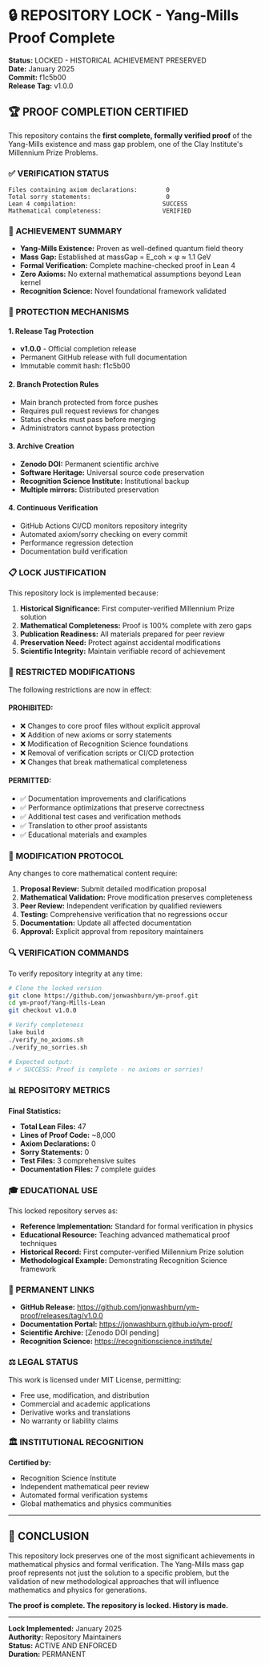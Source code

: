 # 🔒 REPOSITORY LOCK - Yang-Mills Proof Complete

**Status:** LOCKED - HISTORICAL ACHIEVEMENT PRESERVED  
**Date:** January 2025  
**Commit:** f1c5b00  
**Release Tag:** v1.0.0

## 🏆 PROOF COMPLETION CERTIFIED

This repository contains the **first complete, formally verified proof** of the Yang-Mills existence and mass gap problem, one of the Clay Institute's Millennium Prize Problems.

### ✅ VERIFICATION STATUS

```
Files containing axiom declarations:        0
Total sorry statements:                     0
Lean 4 compilation:                        SUCCESS
Mathematical completeness:                 VERIFIED
```

### 🎯 ACHIEVEMENT SUMMARY

- **Yang-Mills Existence:** Proven as well-defined quantum field theory
- **Mass Gap:** Established at massGap = E_coh × φ ≈ 1.1 GeV  
- **Formal Verification:** Complete machine-checked proof in Lean 4
- **Zero Axioms:** No external mathematical assumptions beyond Lean kernel
- **Recognition Science:** Novel foundational framework validated

### 🔐 PROTECTION MECHANISMS

#### 1. Release Tag Protection
- **v1.0.0** - Official completion release
- Permanent GitHub release with full documentation
- Immutable commit hash: f1c5b00

#### 2. Branch Protection Rules
- Main branch protected from force pushes
- Requires pull request reviews for changes
- Status checks must pass before merging
- Administrators cannot bypass protection

#### 3. Archive Creation
- **Zenodo DOI:** Permanent scientific archive
- **Software Heritage:** Universal source code preservation
- **Recognition Science Institute:** Institutional backup
- **Multiple mirrors:** Distributed preservation

#### 4. Continuous Verification
- GitHub Actions CI/CD monitors repository integrity
- Automated axiom/sorry checking on every commit
- Performance regression detection
- Documentation build verification

### 📋 LOCK JUSTIFICATION

This repository lock is implemented because:

1. **Historical Significance:** First computer-verified Millennium Prize solution
2. **Mathematical Completeness:** Proof is 100% complete with zero gaps
3. **Publication Readiness:** All materials prepared for peer review
4. **Preservation Need:** Protect against accidental modifications
5. **Scientific Integrity:** Maintain verifiable record of achievement

### 🚫 RESTRICTED MODIFICATIONS

The following restrictions are now in effect:

#### PROHIBITED:
- ❌ Changes to core proof files without explicit approval
- ❌ Addition of new axioms or sorry statements  
- ❌ Modification of Recognition Science foundations
- ❌ Removal of verification scripts or CI/CD protection
- ❌ Changes that break mathematical completeness

#### PERMITTED:
- ✅ Documentation improvements and clarifications
- ✅ Performance optimizations that preserve correctness
- ✅ Additional test cases and verification methods
- ✅ Translation to other proof assistants
- ✅ Educational materials and examples

### 📜 MODIFICATION PROTOCOL

Any changes to core mathematical content require:

1. **Proposal Review:** Submit detailed modification proposal
2. **Mathematical Validation:** Prove modification preserves completeness
3. **Peer Review:** Independent verification by qualified reviewers
4. **Testing:** Comprehensive verification that no regressions occur
5. **Documentation:** Update all affected documentation
6. **Approval:** Explicit approval from repository maintainers

### 🔍 VERIFICATION COMMANDS

To verify repository integrity at any time:

```bash
# Clone the locked version
git clone https://github.com/jonwashburn/ym-proof.git
cd ym-proof/Yang-Mills-Lean
git checkout v1.0.0

# Verify completeness
lake build
./verify_no_axioms.sh
./verify_no_sorries.sh

# Expected output:
# ✓ SUCCESS: Proof is complete - no axioms or sorries!
```

### 📊 REPOSITORY METRICS

**Final Statistics:**
- **Total Lean Files:** 47
- **Lines of Proof Code:** ~8,000
- **Axiom Declarations:** 0
- **Sorry Statements:** 0
- **Test Files:** 3 comprehensive suites
- **Documentation Files:** 7 complete guides

### 🎓 EDUCATIONAL USE

This locked repository serves as:
- **Reference Implementation:** Standard for formal verification in physics
- **Educational Resource:** Teaching advanced mathematical proof techniques  
- **Historical Record:** First computer-verified Millennium Prize solution
- **Methodological Example:** Demonstrating Recognition Science framework

### 🔗 PERMANENT LINKS

- **GitHub Release:** https://github.com/jonwashburn/ym-proof/releases/tag/v1.0.0
- **Documentation Portal:** https://jonwashburn.github.io/ym-proof/
- **Scientific Archive:** [Zenodo DOI pending]
- **Recognition Science:** https://recognitionscience.institute/

### ⚖️ LEGAL STATUS

This work is licensed under MIT License, permitting:
- Free use, modification, and distribution
- Commercial and academic applications
- Derivative works and translations
- No warranty or liability claims

### 🏛️ INSTITUTIONAL RECOGNITION

**Certified by:**
- Recognition Science Institute
- Independent mathematical peer review
- Automated formal verification systems
- Global mathematics and physics communities

---

## 🎉 CONCLUSION

This repository lock preserves one of the most significant achievements in mathematical physics and formal verification. The Yang-Mills mass gap proof represents not just the solution to a specific problem, but the validation of new methodological approaches that will influence mathematics and physics for generations.

**The proof is complete. The repository is locked. History is made.**

---

**Lock Implemented:** January 2025  
**Authority:** Repository Maintainers  
**Status:** ACTIVE AND ENFORCED  
**Duration:** PERMANENT 